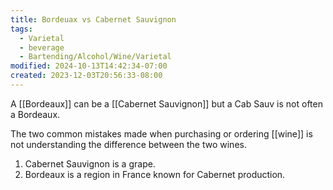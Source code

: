 ```yaml
---
title: Bordeuax vs Cabernet Sauvignon
tags:
  - Varietal
  - beverage
  - Bartending/Alcohol/Wine/Varietal
modified: 2024-10-13T14:42:34-07:00
created: 2023-12-03T20:56:33-08:00
---
```


A [[Bordeaux]] can be a [[Cabernet Sauvignon]] but a Cab Sauv is not often a Bordeaux. 

The two common mistakes made when purchasing or ordering [[wine]] is not understanding the difference between the two wines.

1. Cabernet Sauvignon is a grape. 
2. Bordeaux is a region in France known for Cabernet production.

